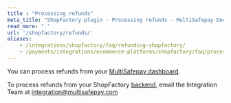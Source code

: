 ```yaml
---
title : "Processing refunds"
meta_title: "ShopFactory plugin - Processing refunds - MultiSafepay Docs"
read_more: "."
url: '/shopfactory/refunds/'
aliases: 
    - /integrations/shopfactory/faq/refunding-shopfactory/
    - /payments/integrations/ecommerce-platforms/shopfactory/faq/processing-refunds/
---
```


You can process refunds from your [MultiSafepay dashboard](https://merchant.multisafepay.com). 

To process refunds from your ShopFactory [backend](/glossaries/multisafepay-glossary/#backend), email the Integration Team at <integration@multisafepay.com>
